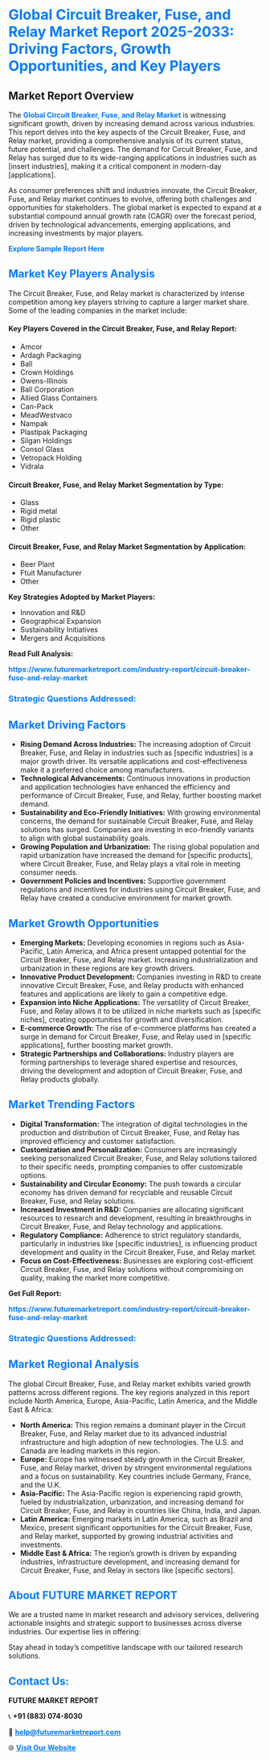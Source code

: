 <h1 style="color: #007BFF;">Global Circuit Breaker, Fuse, and Relay Market Report 2025-2033: Driving Factors, Growth Opportunities, and Key Players</h1>

<section id="overview">
<h2>Market Report Overview</h2>
<p>The <a href="https://www.futuremarketreport.com/industry-report/circuit-breaker-fuse-and-relay-market" style="color: #007BFF; text-decoration: none;"><strong>Global Circuit Breaker, Fuse, and Relay Market</strong></a> is witnessing significant growth, driven by increasing demand across various industries. This report delves into the key aspects of the Circuit Breaker, Fuse, and Relay market, providing a comprehensive analysis of its current status, future potential, and challenges. The demand for Circuit Breaker, Fuse, and Relay has surged due to its wide-ranging applications in industries such as [insert industries], making it a critical component in modern-day [applications].</p>
<p>As consumer preferences shift and industries innovate, the Circuit Breaker, Fuse, and Relay market continues to evolve, offering both challenges and opportunities for stakeholders. The global market is expected to expand at a substantial compound annual growth rate (CAGR) over the forecast period, driven by technological advancements, emerging applications, and increasing investments by major players.</p>
</section>

<section id="overview">
<p><a href="https://www.futuremarketreport.com/request-sample/reportId=32170" style="color: #007BFF; text-decoration: none;"><strong>Explore Sample Report Here</strong></a></p>
</section>

<section id="key-players">
<h2 style="color: #007BFF;">Market Key Players Analysis</h2>
<p>The Circuit Breaker, Fuse, and Relay market is characterized by intense competition among key players striving to capture a larger market share. Some of the leading companies in the market include:</p>
<h4>Key Players Covered in the Circuit Breaker, Fuse, and Relay Report:</h4>
<ul><li>Amcor</li><li>Ardagh Packaging</li><li>Ball</li><li>Crown Holdings</li><li>Owens-Illinois</li><li>Ball Corporation</li><li>Allied Glass Containers</li><li>Can-Pack</li><li>MeadWestvaco</li><li>Nampak</li><li>Plastipak Packaging</li><li>Silgan Holdings</li><li>Consol Glass</li><li>Vetropack Holding</li><li>Vidrala</li></ul>
<h4>Circuit Breaker, Fuse, and Relay Market Segmentation by Type:</h4>
<ul><li>Glass</li><li>Rigid metal</li><li>Rigid plastic</li><li>Other</li></ul>

<h4>Circuit Breaker, Fuse, and Relay Market Segmentation by Application:</h4>
<ul><li>Beer Plant</li><li>Ftuit Manufacturer</li><li>Other</li></ul>
<p><strong>Key Strategies Adopted by Market Players:</strong></p>
<ul>
<li>Innovation and R&D</li>
<li>Geographical Expansion</li>
<li>Sustainability Initiatives</li>
<li>Mergers and Acquisitions</li>
</ul>
</section>

<section>
<p><strong>Read Full Analysis: </strong></p><a href="https://www.futuremarketreport.com/industry-report/circuit-breaker-fuse-and-relay-market" style="color: #007BFF; text-decoration: none;"><strong>https://www.futuremarketreport.com/industry-report/circuit-breaker-fuse-and-relay-market</strong></a>
<h3 style="color: #007BFF;">Strategic Questions Addressed:</h3>
</section>

<section id="driving-factors">
<h2 style="color: #007BFF;">Market Driving Factors</h2>
<ul>
<li><strong>Rising Demand Across Industries:</strong> The increasing adoption of Circuit Breaker, Fuse, and Relay in industries such as [specific industries] is a major growth driver. Its versatile applications and cost-effectiveness make it a preferred choice among manufacturers.</li>
<li><strong>Technological Advancements:</strong> Continuous innovations in production and application technologies have enhanced the efficiency and performance of Circuit Breaker, Fuse, and Relay, further boosting market demand.</li>
<li><strong>Sustainability and Eco-Friendly Initiatives:</strong> With growing environmental concerns, the demand for sustainable Circuit Breaker, Fuse, and Relay solutions has surged. Companies are investing in eco-friendly variants to align with global sustainability goals.</li>
<li><strong>Growing Population and Urbanization:</strong> The rising global population and rapid urbanization have increased the demand for [specific products], where Circuit Breaker, Fuse, and Relay plays a vital role in meeting consumer needs.</li>
<li><strong>Government Policies and Incentives:</strong> Supportive government regulations and incentives for industries using Circuit Breaker, Fuse, and Relay have created a conducive environment for market growth.</li>
</ul>
</section>

<section id="growth-opportunities">
<h2 style="color: #007BFF;">Market Growth Opportunities</h2>
<ul>
<li><strong>Emerging Markets:</strong> Developing economies in regions such as Asia-Pacific, Latin America, and Africa present untapped potential for the Circuit Breaker, Fuse, and Relay market. Increasing industrialization and urbanization in these regions are key growth drivers.</li>
<li><strong>Innovative Product Development:</strong> Companies investing in R&D to create innovative Circuit Breaker, Fuse, and Relay products with enhanced features and applications are likely to gain a competitive edge.</li>
<li><strong>Expansion into Niche Applications:</strong> The versatility of Circuit Breaker, Fuse, and Relay allows it to be utilized in niche markets such as [specific niches], creating opportunities for growth and diversification.</li>
<li><strong>E-commerce Growth:</strong> The rise of e-commerce platforms has created a surge in demand for Circuit Breaker, Fuse, and Relay used in [specific applications], further boosting market growth.</li>
<li><strong>Strategic Partnerships and Collaborations:</strong> Industry players are forming partnerships to leverage shared expertise and resources, driving the development and adoption of Circuit Breaker, Fuse, and Relay products globally.</li>
</ul>
</section>

<section id="trending-factors">
<h2 style="color: #007BFF;">Market Trending Factors</h2>
<ul>
<li><strong>Digital Transformation:</strong> The integration of digital technologies in the production and distribution of Circuit Breaker, Fuse, and Relay has improved efficiency and customer satisfaction.</li>
<li><strong>Customization and Personalization:</strong> Consumers are increasingly seeking personalized Circuit Breaker, Fuse, and Relay solutions tailored to their specific needs, prompting companies to offer customizable options.</li>
<li><strong>Sustainability and Circular Economy:</strong> The push towards a circular economy has driven demand for recyclable and reusable Circuit Breaker, Fuse, and Relay solutions.</li>
<li><strong>Increased Investment in R&D:</strong> Companies are allocating significant resources to research and development, resulting in breakthroughs in Circuit Breaker, Fuse, and Relay technology and applications.</li>
<li><strong>Regulatory Compliance:</strong> Adherence to strict regulatory standards, particularly in industries like [specific industries], is influencing product development and quality in the Circuit Breaker, Fuse, and Relay market.</li>
<li><strong>Focus on Cost-Effectiveness:</strong> Businesses are exploring cost-efficient Circuit Breaker, Fuse, and Relay solutions without compromising on quality, making the market more competitive.</li>
</ul>
</section>

<section>
<p><strong>Get Full Report: </strong></p><a href="https://www.futuremarketreport.com/industry-report/circuit-breaker-fuse-and-relay-market" style="color: #007BFF; text-decoration: none;"><strong>https://www.futuremarketreport.com/industry-report/circuit-breaker-fuse-and-relay-market</strong></a>
<h3 style="color: #007BFF;">Strategic Questions Addressed:</h3>
</section>


<section id="regional-analysis">
<h2 style="color: #007BFF;">Market Regional Analysis</h2>
<p>The global Circuit Breaker, Fuse, and Relay market exhibits varied growth patterns across different regions. The key regions analyzed in this report include North America, Europe, Asia-Pacific, Latin America, and the Middle East & Africa:</p>
<ul>
<li><strong>North America:</strong> This region remains a dominant player in the Circuit Breaker, Fuse, and Relay market due to its advanced industrial infrastructure and high adoption of new technologies. The U.S. and Canada are leading markets in this region.</li>
<li><strong>Europe:</strong> Europe has witnessed steady growth in the Circuit Breaker, Fuse, and Relay market, driven by stringent environmental regulations and a focus on sustainability. Key countries include Germany, France, and the U.K.</li>
<li><strong>Asia-Pacific:</strong> The Asia-Pacific region is experiencing rapid growth, fueled by industrialization, urbanization, and increasing demand for Circuit Breaker, Fuse, and Relay in countries like China, India, and Japan.</li>
<li><strong>Latin America:</strong> Emerging markets in Latin America, such as Brazil and Mexico, present significant opportunities for the Circuit Breaker, Fuse, and Relay market, supported by growing industrial activities and investments.</li>
<li><strong>Middle East & Africa:</strong> The region’s growth is driven by expanding industries, infrastructure development, and increasing demand for Circuit Breaker, Fuse, and Relay in sectors like [specific sectors].</li>
</ul>
</section>

<footer>
<h2 style="color: #007BFF;">About FUTURE MARKET REPORT</h2>
<p>We are a trusted name in market research and advisory services, delivering actionable insights and strategic support to businesses across diverse industries. Our expertise lies in offering:</p>

<p>Stay ahead in today’s competitive landscape with our tailored research solutions.</p>

<h2 style="color: #007BFF;">Contact Us:</h2>
<p><strong>FUTURE MARKET REPORT</strong></p>
<p>📞 <strong>+91 (883) 074-8030</strong></p>
<p>📧 <strong><a href="mailto:help@futuremarketreport.com" style="color: #007BFF;">help@futuremarketreport.com</a></strong></p>
<p>🌐 <strong><a href="https://www.futuremarketreport.com/" style="color: #007BFF;">Visit Our Website</a></strong></p>
</footer>